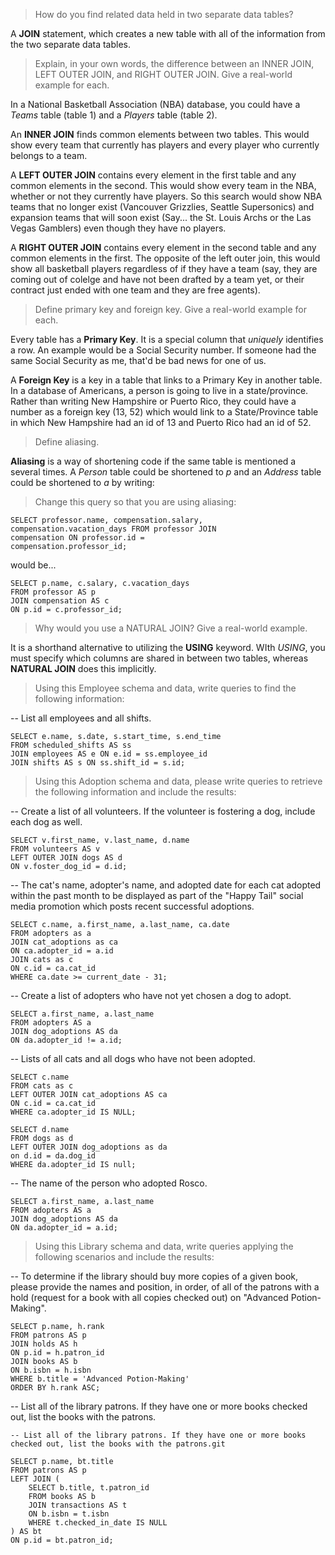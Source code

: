 > How do you find related data held in two separate data tables?

A **JOIN** statement, which creates a new table with all of the information from the two separate data tables.

> Explain, in your own words, the difference between an INNER JOIN, LEFT OUTER JOIN, and RIGHT OUTER JOIN. Give a real-world example for each.

In a National Basketball Association (NBA) database, you could have a _Teams_ table (table 1) and a _Players_ table (table 2).

An **INNER JOIN** finds common elements between two tables. This would show every team that currently has players and every player who currently belongs to a team.

A **LEFT OUTER JOIN** contains every element in the first table and any common elements in the second. This would show every team in the NBA, whether or not they currently have players. So this search would show NBA teams that no longer exist (Vancouver Grizzlies, Seattle Supersonics) and expansion teams that will soon exist (Say... the St. Louis Archs or the Las Vegas Gamblers) even though they have no players.

A **RIGHT OUTER JOIN** contains every element in the second table and any common elements in the first. The opposite of the left outer join, this would show all basketball players regardless of if they have a team (say, they are coming out of colelge and have not been drafted by a team yet, or their contract just ended with one team and they are free agents).

> Define primary key and foreign key. Give a real-world example for each.

Every table has a **Primary Key**. It is a special column that _uniquely_ identifies a row. An example would be a Social Security number. If someone had the same Social Security as me, that'd be bad news for one of us.

A **Foreign Key** is a key in a table that links to a Primary Key in another table. In a database of Americans, a person is going to live in a state/province. Rather than writing New Hampshire or Puerto Rico, they could have a number as a foreign key (13, 52) which would link to a State/Province table in which New Hampshire had an id of 13 and Puerto Rico had an id of 52.

> Define aliasing. 

**Aliasing** is a way of shortening code if the same table is mentioned a several times. A _Person_ table could be shortened to _p_ and an _Address_ table could be shortened to _a_ by writing:

> Change this query so that you are using aliasing:

```
SELECT professor.name, compensation.salary,
compensation.vacation_days FROM professor JOIN
compensation ON professor.id =
compensation.professor_id;
```

would be...

```
SELECT p.name, c.salary, c.vacation_days
FROM professor AS p
JOIN compensation AS c
ON p.id = c.professor_id;
```

> Why would you use a NATURAL JOIN? Give a real-world example.

It is a shorthand alternative to utilizing the **USING** keyword. WIth _USING_, you must specify which columns are shared in between two tables, whereas **NATURAL JOIN** does this implicitly.

> Using this Employee schema and data, write queries to find the following information:

-- List all employees and all shifts.

```
SELECT e.name, s.date, s.start_time, s.end_time 
FROM scheduled_shifts AS ss 
JOIN employees AS e ON e.id = ss.employee_id 
JOIN shifts AS s ON ss.shift_id = s.id;
```

> Using this Adoption schema and data, please write queries to retrieve the following information and include the results:

-- Create a list of all volunteers. If the volunteer is fostering a dog, include each dog as well.

```
SELECT v.first_name, v.last_name, d.name
FROM volunteers AS v
LEFT OUTER JOIN dogs AS d 
ON v.foster_dog_id = d.id;
```

-- The cat's name, adopter's name, and adopted date for each cat adopted within the past month to be displayed as part of the "Happy Tail" social media promotion which posts recent successful adoptions.

```
SELECT c.name, a.first_name, a.last_name, ca.date
FROM adopters as a 
JOIN cat_adoptions as ca 
ON ca.adopter_id = a.id
JOIN cats as c 
ON c.id = ca.cat_id
WHERE ca.date >= current_date - 31;
```

-- Create a list of adopters who have not yet chosen a dog to adopt.

```
SELECT a.first_name, a.last_name
FROM adopters AS a 
JOIN dog_adoptions AS da
ON da.adopter_id != a.id;
```

-- Lists of all cats and all dogs who have not been adopted.

```
SELECT c.name
FROM cats as c
LEFT OUTER JOIN cat_adoptions AS ca
ON c.id = ca.cat_id
WHERE ca.adopter_id IS NULL;

SELECT d.name
FROM dogs as d
LEFT OUTER JOIN dog_adoptions as da
on d.id = da.dog_id
WHERE da.adopter_id IS null;
```

-- The name of the person who adopted Rosco.

```
SELECT a.first_name, a.last_name
FROM adopters AS a
JOIN dog_adoptions AS da
ON da.adopter_id = a.id;
```

>Using this Library schema and data, write queries applying the following scenarios and include the results:

-- To determine if the library should buy more copies of a given book, please provide the names and position, in order, of all of the patrons with a hold (request for a book with all copies checked out) on "Advanced Potion-Making".

```
SELECT p.name, h.rank
FROM patrons AS p
JOIN holds AS h
ON p.id = h.patron_id
JOIN books AS b
ON b.isbn = h.isbn
WHERE b.title = 'Advanced Potion-Making'
ORDER BY h.rank ASC;
```

-- List all of the library patrons. If they have one or more books checked out, list the books with the patrons.

```
-- List all of the library patrons. If they have one or more books checked out, list the books with the patrons.git 

SELECT p.name, bt.title
FROM patrons AS p
LEFT JOIN (
	SELECT b.title, t.patron_id
	FROM books AS b
	JOIN transactions AS t
	ON b.isbn = t.isbn
	WHERE t.checked_in_date IS NULL
) AS bt
ON p.id = bt.patron_id;
```
